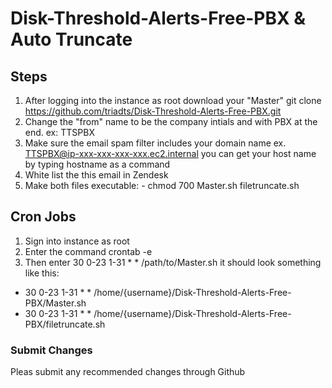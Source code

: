 # Disk-Threshold-Alerts-Free-PBX & Auto Truncate
## Steps
  1. After logging into the instance as root download your "Master" git clone https://github.com/triadts/Disk-Threshold-Alerts-Free-PBX.git
  2. Change the "from" name to be the company intials and with PBX at the end. ex: TTSPBX
  3. Make sure the email spam filter includes your domain name ex. TTSPBX@ip-xxx-xxx-xxx-xxx.ec2.internal you can get your host name by typing hostname as a command
  4. White list the this email in Zendesk
  5. Make both files executable:
    - chmod 700 Master.sh filetruncate.sh
 

## Cron Jobs
  1. Sign into instance as root
  2. Enter the command crontab -e
  3. Then enter 30 0-23 1-31 * * /path/to/Master.sh it should look something like this: 
  - 30 0-23 1-31 * * /home/{username}/Disk-Threshold-Alerts-Free-PBX/Master.sh
  - 30 0-23 1-31 * * /home/{username}/Disk-Threshold-Alerts-Free-PBX/filetruncate.sh
### Submit Changes
Pleas submit any recommended changes through Github

